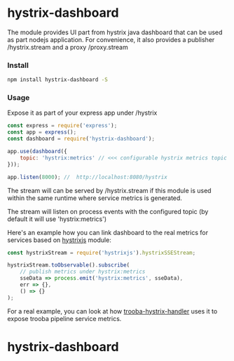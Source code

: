 hystrix-dashboard
=================

The module provides UI part from hystrix java dashboard that can be used as part nodejs application.
For convenience, it also provides a publisher /hystrix.stream and a proxy /proxy.stream

### Install

```bash
npm install hystrix-dashboard -S
```

### Usage

Expose it as part of your express app under /hystrix

```js
const express = require('express');
const app = express();
const dashboard = require('hystrix-dashboard');

app.use(dashboard({
    topic: 'hystrix:metrics' // <<< configurable hystrix metrics topic
}));

app.listen(8000); //  http://localhost:8080/hystrix
```

The stream will can be served by /hystrix.stream if this module is used within the same runtime where service metrics is generated.

The stream will listen on process events with the configured topic (by default it will use 'hystrix:metrics')

Here's an example how you can link dashboard to the real metrics for services based on [hystrixjs](https://www.npmjs.com/package/hystrixjs) module:

```js
const hystrixStream = require('hystrixjs').hystrixSSEStream;

hystrixStream.toObservable().subscribe(
    // publish metrics under hystrix:metrics
    sseData => process.emit('hystrix:metrics', sseData),
    err => {},
    () => {}
);
```

For a real example, you can look at how [trooba-hystrix-handler](https://github.com/trooba/trooba-hystrix-handler) uses it to expose trooba pipeline service metrics.
# hystrix-dashboard
